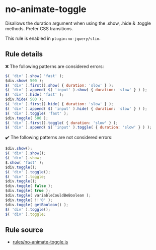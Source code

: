 # no-animate-toggle

Disallows the duration argument when using the .show, .hide & .toggle methods. Prefer CSS transitions.

This rule is enabled in `plugin:no-jquery/slim`.

## Rule details

❌ The following patterns are considered errors:
```js
$( 'div' ).show( 'fast' );
$div.show( 500 );
$( 'div' ).first().show( { duration: 'slow' } );
$( 'div' ).append( $( 'input' ).show( { duration: 'slow' } ) );
$( 'div' ).hide( 'fast' );
$div.hide( 500 );
$( 'div' ).first().hide( { duration: 'slow' } );
$( 'div' ).append( $( 'input' ).hide( { duration: 'slow' } ) );
$( 'div' ).toggle( 'fast' );
$div.toggle( 500 );
$( 'div' ).first().toggle( { duration: 'slow' } );
$( 'div' ).append( $( 'input' ).toggle( { duration: 'slow' } ) );
```

✔️ The following patterns are not considered errors:
```js
$div.show();
$( 'div' ).show();
$( 'div' ).show;
$.show( 'fast' );
$div.toggle();
$( 'div' ).toggle();
$( 'div' ).toggle;
$div.toggle();
$div.toggle( false );
$div.toggle( true );
$div.toggle( variableCouldBeBoolean );
$div.toggle( !!'0' );
$div.toggle( getBoolean() );
$( 'div' ).toggle();
$( 'div' ).toggle;
```
## Rule source

* [rules/no-animate-toggle.js](../rules/no-animate-toggle.js)
